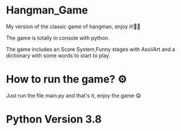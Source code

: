# Hangman_Game
My version of the classic game of hangman, enjoy it!🚀🚀

The game is totally in console with python.

The game includes an Score System,Funny stages with AsciiArt and a dictionary with some words to start to play.

# How to run the game? ⚙

Just run the file main.py and that's it, enjoy the game 😋

# Python Version 3.8

